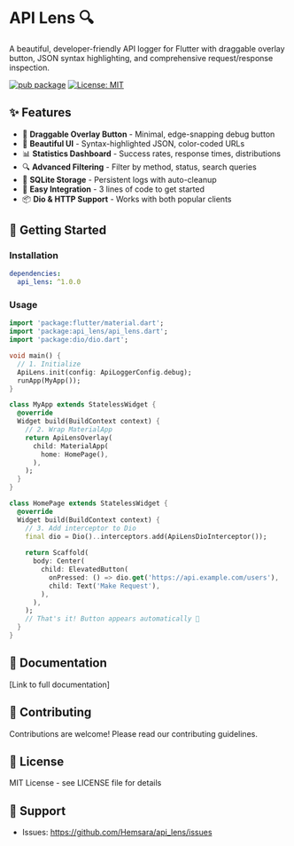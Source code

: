 # API Lens 🔍

A beautiful, developer-friendly API logger for Flutter with draggable overlay button, JSON syntax highlighting, and comprehensive request/response inspection.

[![pub package](https://img.shields.io/pub/v/api_lens.svg)](https://pub.dev/packages/api_lens)
[![License: MIT](https://img.shields.io/badge/License-MIT-yellow.svg)](https://opensource.org/licenses/MIT)

## ✨ Features

- 🎯 **Draggable Overlay Button** - Minimal, edge-snapping debug button
- 🎨 **Beautiful UI** - Syntax-highlighted JSON, color-coded URLs
- 📊 **Statistics Dashboard** - Success rates, response times, distributions
- 🔍 **Advanced Filtering** - Filter by method, status, search queries
- 💾 **SQLite Storage** - Persistent logs with auto-cleanup
- 🚀 **Easy Integration** - 3 lines of code to get started
- 📦 **Dio & HTTP Support** - Works with both popular clients



## 🚀 Getting Started

### Installation
```yaml
dependencies:
  api_lens: ^1.0.0
```

### Usage
```dart
import 'package:flutter/material.dart';
import 'package:api_lens/api_lens.dart';
import 'package:dio/dio.dart';

void main() {
  // 1. Initialize
  ApiLens.init(config: ApiLoggerConfig.debug);
  runApp(MyApp());
}

class MyApp extends StatelessWidget {
  @override
  Widget build(BuildContext context) {
    // 2. Wrap MaterialApp
    return ApiLensOverlay(
      child: MaterialApp(
        home: HomePage(),
      ),
    );
  }
}

class HomePage extends StatelessWidget {
  @override
  Widget build(BuildContext context) {
    // 3. Add interceptor to Dio
    final dio = Dio()..interceptors.add(ApiLensDioInterceptor());
    
    return Scaffold(
      body: Center(
        child: ElevatedButton(
          onPressed: () => dio.get('https://api.example.com/users'),
          child: Text('Make Request'),
        ),
      ),
    );
    // That's it! Button appears automatically 🎉
  }
}
```

## 📖 Documentation

[Link to full documentation]

## 🤝 Contributing

Contributions are welcome! Please read our contributing guidelines.

## 📄 License

MIT License - see LICENSE file for details

## 💬 Support

- Issues: https://github.com/Hemsara/api_lens/issues
